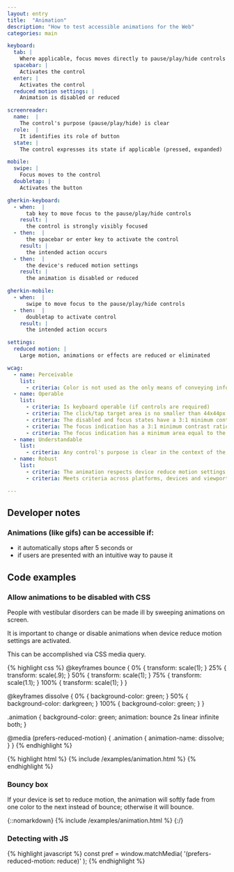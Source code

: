 ```yaml
---
layout: entry
title:  "Animation"
description: "How to test accessible animations for the Web"
categories: main

keyboard:
  tab: |
    Where applicable, focus moves directly to pause/play/hide controls
  spacebar: |
    Activates the control
  enter: |
    Activates the control
  reduced motion settings: |
    Animation is disabled or reduced

screenreader:   
  name:  |
    The control's purpose (pause/play/hide) is clear
  role:  |
    It identifies its role of button
  state: |
    The control expresses its state if applicable (pressed, expanded)

mobile:
  swipe: |
    Focus moves to the control
  doubletap: |
    Activates the button

gherkin-keyboard:
  - when:  |
      tab key to move focus to the pause/play/hide controls
    result: |
      the control is strongly visibly focused
  - then:  |
      the spacebar or enter key to activate the control
    result: |
      the intended action occurs
  - then:  |
      the device's reduced motion settings
    result: |
      the animation is disabled or reduced

gherkin-mobile:
  - when:  |
      swipe to move focus to the pause/play/hide controls
  - then:  |
      doubletap to activate control
    result: |
      the intended action occurs

settings:
  reduced motion: |
    Large motion, animations or effects are reduced or eliminated

wcag:
  - name: Perceivable
    list:
      - criteria: Color is not used as the only means of conveying information (error, success, etc)
  - name: Operable
    list:
      - criteria: Is keyboard operable (if controls are required)
      - criteria: The click/tap target area is no smaller than 44x44px
      - criteria: The disabled and focus states have a 3:1 minimum contrast ratio against default
      - criteria: The focus indication has a 3:1 minimum contrast ratio against adjacent elements
      - criteria: The focus indication has a minimum area equal to the width of the element and 2px in height
  - name: Understandable
    list:
      - criteria: Any control's purpose is clear in the context of the whole page
  - name: Robust
    list:
      - criteria: The animation respects device reduce motion settings and still conveys any critical information
      - criteria: Meets criteria across platforms, devices and viewports

---
```

## Developer notes

### Animations (like gifs) can be accessible if:
- it automatically stops after 5 seconds or 
- if users are presented with an intuitive way to pause it

## Code examples

### Allow animations to be disabled with CSS

People with vestibular disorders can be made ill by sweeping animations on screen.

It is important to change or disable animations when device reduce motion settings are activated.

This can be accomplished via CSS media query.

{% highlight css %}
@keyframes bounce {
  0% { transform: scale(1); }
  25% { transform: scale(.9); }
  50% { transform: scale(1); }
  75% { transform: scale(1.1); }
  100% { transform: scale(1); }
}

@keyframes dissolve {
  0% { background-color: green; }
  50% { background-color: darkgreen; }
  100% { background-color: green; }
}

.animation {
  background-color: green;
  animation: bounce 2s linear infinite both;
}

@media (prefers-reduced-motion) {
  .animation {
    animation-name: dissolve;
  }
}
{% endhighlight %}

{% highlight html %}
{% include /examples/animation.html %}
{% endhighlight %}


### Bouncy box
If your device is set to reduce motion, the animation will softly fade from one color to the next instead of bounce; otherwise it will bounce.

{::nomarkdown}
<example>
{% include /examples/animation.html %}
</example>
{:/}

### Detecting with JS
{% highlight javascript %}
const pref = 
  window.matchMedia(
    '(prefers-reduced-motion: reduce)'
  );
{% endhighlight %}



